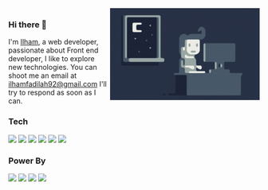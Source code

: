 <img alt="Night Coding" src="https://raw.githubusercontent.com/AVS1508/AVS1508/master/assets/Night-Coding.gif" align="right">

### Hi there 👋
I'm [Ilham](https://www.linkedin.com/in/ilham-muhamad-fadilah-91617b137/), a web developer, passionate about Front end developer, I like to explore new technologies.
You can shoot me an email at ilhamfadilah92@gmail.com I'll try to respond as soon as I can.

### Tech
<img src="https://img.shields.io/badge/HTML5-E34F26?style=for-the-badge&logo=html5&logoColor=white" /> <img src="https://img.shields.io/badge/CSS3-1572B6?style=for-the-badge&logo=css3&logoColor=white"/> <img src="https://img.shields.io/badge/JavaScript-323330?style=for-the-badge&logo=javascript&logoColor=F7DF1E"/> <img src="https://img.shields.io/badge/PHP-777BB4?style=for-the-badge&logo=php&logoColor=white"/> <img src="https://img.shields.io/badge/Bootstrap-563D7C?style=for-the-badge&logo=bootstrap&logoColor=white"/> <img src="https://img.shields.io/badge/Tailwind_CSS-38B2AC?style=for-the-badge&logo=tailwind-css&logoColor=white"/>

### Power By
<img src="https://img.shields.io/badge/Linux-FCC624?style=for-the-badge&logo=linux&logoColor=black"/> <img src="https://img.shields.io/badge/Windows-0078D6?style=for-the-badge&logo=windows&logoColor=white"/> <img src="https://img.shields.io/badge/Visual%20Studio%20Code-0078d7.svg?style=for-the-badge&logo=visual-studio-code&logoColor=white"/> <img src="https://img.shields.io/badge/VIM-%2311AB00.svg?style=for-the-badge&logo=vim&logoColor=white"/>
